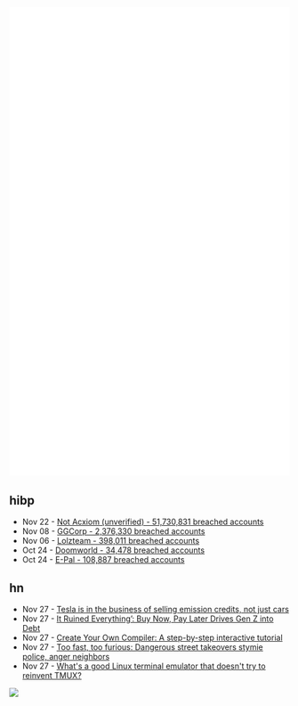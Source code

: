 ![Metrics](https://raw.githubusercontent.com/phixion/phixion/master/metrics.svg)

## hibp

<!--
for https://github.com/phixion/phixion/blob/main/.github/workflows/feeds.yml
-->
<!--START_SECTION:haveibeenpwnd-->
- Nov 22 - [Not Acxiom (unverified) - 51,730,831 breached accounts](https://haveibeenpwned.com/PwnedWebsites#NotAcxiom)
- Nov 08 - [GGCorp - 2,376,330 breached accounts](https://haveibeenpwned.com/PwnedWebsites#GGCorp)
- Nov 06 - [Lolzteam - 398,011 breached accounts](https://haveibeenpwned.com/PwnedWebsites#Lolzteam)
- Oct 24 - [Doomworld - 34,478 breached accounts](https://haveibeenpwned.com/PwnedWebsites#Doomworld)
- Oct 24 - [E-Pal - 108,887 breached accounts](https://haveibeenpwned.com/PwnedWebsites#EPal)
<!--END_SECTION:haveibeenpwnd-->

## hn

<!--
for https://github.com/phixion/phixion/blob/main/.github/workflows/feeds.yml
-->
<!--START_SECTION:hn-->
- Nov 27 - [Tesla is in the business of selling emission credits, not just cars](https://twitter.com/stealthygeek/status/1596518142423232513)
- Nov 27 - [It Ruined Everything’: Buy Now, Pay Later Drives Gen Z into Debt](https://www.bloomberg.com/news/articles/2022-10-28/buy-now-pay-later-loans-drive-gen-z-into-debt-hurting-credit-scores)
- Nov 27 - [Create Your Own Compiler: A step-by-step interactive tutorial](https://citw.dev/tutorial/create-your-own-compiler)
- Nov 27 - [Too fast, too furious: Dangerous street takeovers stymie police, anger neighbors](https://cronkitenews.azpbs.org/2022/09/08/street-racing-reckless-driving-los-angeles-phoenix/)
- Nov 27 - [What's a good Linux terminal emulator that doesn't try to reinvent TMUX?](https://news.ycombinator.com/item?id=33759023)
<!--END_SECTION:hn-->

<!--
for https://yhype.me
-->
![](https://hit.yhype.me/github/profile?user_id=13013670)
